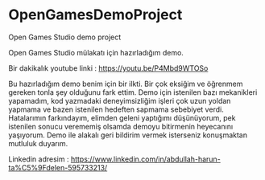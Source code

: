 # OpenGamesDemoProject
Open Games Studio demo project

Open Games Studio mülakatı için hazırladığım demo.

Bir dakikalık youtube linki : https://youtu.be/P4Mbd9WTOSo

  Bu hazırladığım demo benim için bir ilkti. Bir çok eksiğim ve öğrenmem gereken tonla şey olduğunu fark 
ettim. Demo için istenilen bazı mekanikleri yapamadım, kod yazmadaki deneyimsizliğim işleri çok uzun yoldan 
yapmama ve bazen istenilen hedeften sapmama sebebiyet verdi. Hatalarımın farkındayım, elimden geleni 
yaptığımı düşünüyorum, pek istenilen sonucu verememiş olsamda demoyu bitirmenin heyecanını yaşıyorum.
Demo ile alakalı geri bildirim vermek isterseniz konuşmaktan mutluluk duyarım.

Linkedin adresim : https://www.linkedin.com/in/abdullah-harun-ta%C5%9Fdelen-595733213/


